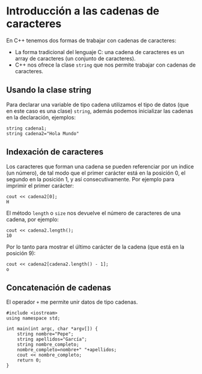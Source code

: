# Introducción a las cadenas de caracteres

En C++ tenemos dos formas de trabajar con cadenas de caracteres:

* La forma tradicional del lenguaje C: una cadena de caracteres es un array de caracteres (un conjunto de caracteres).
* C++ nos ofrece la clase `string` que nos permite trabajar con cadenas de caracteres.

## Usando la clase string

Para declarar una variable de tipo cadena utilizamos el tipo de datos (que en este caso es una clase) `string`, además podemos inicializar las cadenas en la declaración, ejemplos:

    string cadena1;
    string cadena2="Hola Mundo"

## Indexación de caracteres

Los caracteres que forman una cadena se pueden referenciar por un indice (un número), de tal modo que el primer carácter está en la posición 0, el segundo en la posición 1, y así consecutivamente. Por ejemplo para imprimir el primer carácter:

    cout << cadena2[0];
    H

El método `length` o `size` nos devuelve el número de caracteres de una cadena, por ejemplo:

    cout << cadena2.length();
    10

Por lo tanto para mostrar el último carácter de la cadena (que está en la posición 9):

    cout << cadena2[cadena2.length() - 1];
    o

## Concatenación de cadenas

El operador `+` me permite unir datos de tipo cadenas.

    #include <iostream>
    using namespace std;

    int main(int argc, char *argv[]) {
    	string nombre="Pepe";
    	string apellidos="García";
    	string nombre_completo;
    	nombre_completo=nombre+" "+apellidos;
    	cout << nombre_completo;
    	return 0;
    }

